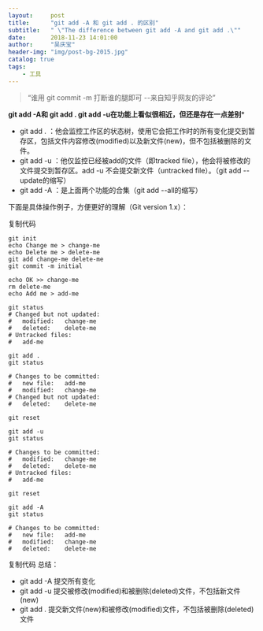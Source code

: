 ```yaml
---
layout:     post
title:      "git add -A 和 git add . 的区别"
subtitle:   " \"The difference between git add -A and git add .\""
date:       2018-11-23 14:01:00
author:     "吴庆宝"
header-img: "img/post-bg-2015.jpg"
catalog: true
tags:
    - 工具
---
```

> “谁用 git commit -m 打断谁的腿即可 --来自知乎网友的评论”


**git add -A和 git add . git add -u在功能上看似很相近，但还是存在一点差别***

- git add . ：他会监控工作区的状态树，使用它会把工作时的所有变化提交到暂存区，包括文件内容修改(modified)以及新文件(new)，但不包括被删除的文件。
- git add -u ：他仅监控已经被add的文件（即tracked file），他会将被修改的文件提交到暂存区。add -u 不会提交新文件（untracked file）。（git add --update的缩写）
- git add -A ：是上面两个功能的合集（git add --all的缩写）

下面是具体操作例子，方便更好的理解（Git version 1.x）：

复制代码
```
git init
echo Change me > change-me
echo Delete me > delete-me
git add change-me delete-me
git commit -m initial

echo OK >> change-me
rm delete-me
echo Add me > add-me

git status
# Changed but not updated:
#   modified:   change-me
#   deleted:    delete-me
# Untracked files:
#   add-me

git add .
git status

# Changes to be committed:
#   new file:   add-me
#   modified:   change-me
# Changed but not updated:
#   deleted:    delete-me

git reset

git add -u
git status

# Changes to be committed:
#   modified:   change-me
#   deleted:    delete-me
# Untracked files:
#   add-me

git reset

git add -A
git status

# Changes to be committed:
#   new file:   add-me
#   modified:   change-me
#   deleted:    delete-me
```
复制代码
总结：

- git add -A  提交所有变化
- git add -u  提交被修改(modified)和被删除(deleted)文件，不包括新文件(new)
- git add .  提交新文件(new)和被修改(modified)文件，不包括被删除(deleted)文件
